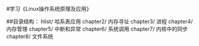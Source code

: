 #学习《Linux操作系统原理及应用》

##目录结构：
	hlist/  哈系表应用
	chapter2/ 内存寻址
	chapter3/ 进程
	chapter4/ 内存管理
	chapter5/ 中断和异常
	chapter6/ 系统调用
	chapter7/ 内核中的同步
	chapter8/ 文件系统
